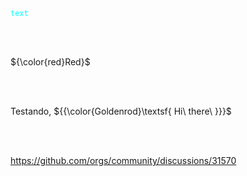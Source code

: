 <code style="color : aqua">text</code>

<br><br>


${\color{red}Red}$

<br><br>

Testando, ${{\color{Goldenrod}\textsf{  Hi\ there\ \}}}\$

<br><br>

https://github.com/orgs/community/discussions/31570
